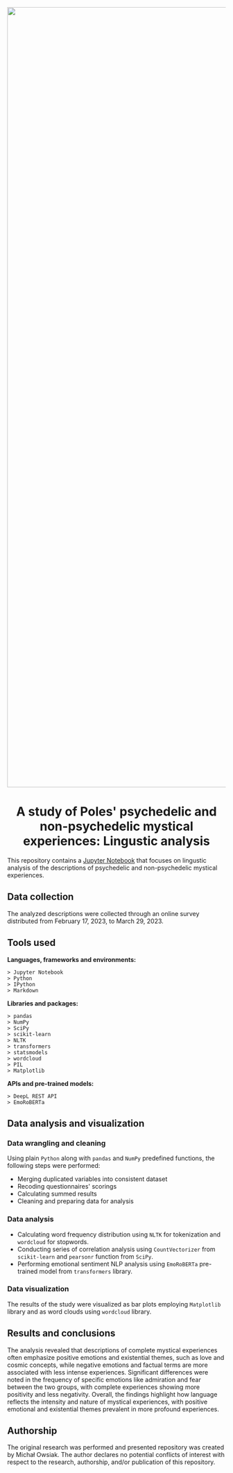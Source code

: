 <div align="center">
    <img src="public/swps_logo.png" width="1800" alt="SWPS University logotype">
    <h1><strong>A study of Poles' psychedelic and non-psychedelic mystical experiences: Lingustic analysis</strong></h1>
</div>

This repository contains a [Jupyter Notebook](https://github.com/michal-owsiak/swps-university-research-part-II/blob/main/linguistic_analysis.ipynb) that focuses on lingustic analysis of the descriptions of psychedelic and non-psychedelic mystical experiences.

## **Data collection**

The analyzed descriptions were collected through an online survey distributed from February 17, 2023, to March 29, 2023. 

## **Tools used**

**Languages, frameworks and environments:**
```
> Jupyter Notebook
> Python
> IPython
> Markdown
```
**Libraries and packages:**
```
> pandas
> NumPy
> SciPy
> scikit-learn
> NLTK
> transformers
> statsmodels
> wordcloud
> PIL
> Matplotlib
```
**APIs and pre-trained models:**
```
> DeepL REST API
> EmoRoBERTa
```



## **Data analysis and visualization**

### **Data wrangling and cleaning**

Using plain `Python` along with `pandas` and `NumPy` predefined functions, the following steps were performed:

- Merging duplicated variables into consistent dataset
- Recoding questionnaires' scorings
- Calculating summed results
- Cleaning and preparing data for analysis

### **Data analysis**

- Calculating word frequency distribution using `NLTK` for tokenization and `wordcloud` for stopwords.
- Conducting series of correlation analysis using `CountVectorizer` from `scikit-learn` and `pearsonr` function from `SciPy`.
- Performing emotional sentiment NLP analysis using `EmoRoBERTa` pre-trained model from `transformers` library.

### **Data visualization**

The results of the study were visualized as bar plots employing `Matplotlib` library and as word clouds using `wordcloud` library. 

## **Results and conclusions**

The analysis revealed that descriptions of complete mystical experiences often emphasize positive emotions and existential themes, such as love and cosmic concepts, while negative emotions and factual terms are more associated with less intense experiences. Significant differences were noted in the frequency of specific emotions like admiration and fear between the two groups, with complete experiences showing more positivity and less negativity. Overall, the findings highlight how language reflects the intensity and nature of mystical experiences, with positive emotional and existential themes prevalent in more profound experiences.


## **Authorship**

The original research was performed and presented repository was created by Michał Owsiak. The author declares no potential conflicts of interest with respect to the research, authorship, and/or publication of this repository.